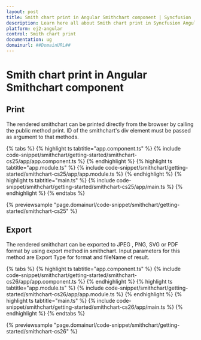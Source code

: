 ```yaml
---
layout: post
title: Smith chart print in Angular Smithchart component | Syncfusion
description: Learn here all about Smith chart print in Syncfusion Angular Smithchart component of Syncfusion Essential JS 2 and more.
platform: ej2-angular
control: Smith chart print 
documentation: ug
domainurl: ##DomainURL##
---
```


# Smith chart print in Angular Smithchart component

## Print

The rendered smithchart can be printed directly from the browser by calling the public method print. ID of the smithchart's div element must be passed as argument to that methods.

{% tabs %}
{% highlight ts tabtitle="app.component.ts" %}
{% include code-snippet/smithchart/getting-started/smithchart-cs25/app/app.component.ts %}
{% endhighlight %}
{% highlight ts tabtitle="app.module.ts" %}
{% include code-snippet/smithchart/getting-started/smithchart-cs25/app/app.module.ts %}
{% endhighlight %}
{% highlight ts tabtitle="main.ts" %}
{% include code-snippet/smithchart/getting-started/smithchart-cs25/app/main.ts %}
{% endhighlight %}
{% endtabs %}
  
{% previewsample "page.domainurl/code-snippet/smithchart/getting-started/smithchart-cs25" %}

## Export

The rendered smithchart can be exported to JPEG , PNG, SVG or PDF format by using export method in smithchart. Input parameters for this method are Export Type for format and fileName of result.

{% tabs %}
{% highlight ts tabtitle="app.component.ts" %}
{% include code-snippet/smithchart/getting-started/smithchart-cs26/app/app.component.ts %}
{% endhighlight %}
{% highlight ts tabtitle="app.module.ts" %}
{% include code-snippet/smithchart/getting-started/smithchart-cs26/app/app.module.ts %}
{% endhighlight %}
{% highlight ts tabtitle="main.ts" %}
{% include code-snippet/smithchart/getting-started/smithchart-cs26/app/main.ts %}
{% endhighlight %}
{% endtabs %}
  
{% previewsample "page.domainurl/code-snippet/smithchart/getting-started/smithchart-cs26" %}
